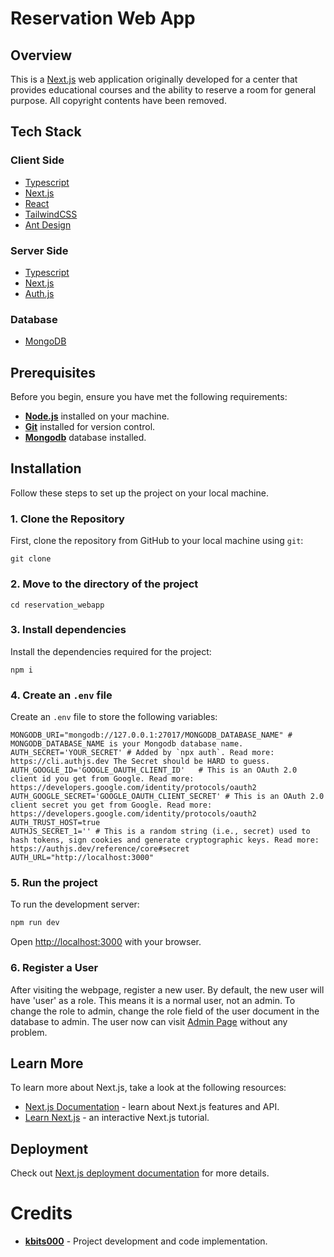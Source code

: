 # Reservation Web App

## Overview
This is a [Next.js](https://nextjs.org) web application originally developed for a center that provides educational courses and the ability to reserve a room for general purpose. All copyright contents have been removed.

[//]: # (<!-- Screenshots -->)

[//]: # (## Screenshots)

[//]: # ()
[//]: # (<div style="align-content: center"> )

[//]: # (  <img src="https://placehold.co/600x400?text=Your+Screenshot+here" alt="screenshot" />)

[//]: # (</div>)

<!-- TechStack -->
##  Tech Stack
### Client Side
<ul>
    <li><a href="https://www.typescriptlang.org/">Typescript</a></li>
    <li><a href="https://nextjs.org/">Next.js</a></li>
    <li><a href="https://react.dev/">React</a></li>
    <li><a href="https://tailwindcss.com/">TailwindCSS</a></li>
    <li><a href="https://ant.design/">Ant Design</a></li>
</ul>

### Server Side
<ul>
    <li><a href="https://www.typescriptlang.org/">Typescript</a></li>
    <li><a href="https://nextjs.org/">Next.js</a></li>
    <li><a href="https://authjs.dev/">Auth.js</a></li>
</ul>

### Database
<ul>
    <li><a href="https://www.mongodb.com/">MongoDB</a></li>
</ul>

## Prerequisites

Before you begin, ensure you have met the following requirements:

- **[Node.js](https://nodejs.org/en)** installed on your machine.
- **[Git](https://git-scm.com/)** installed for version control.
- **[Mongodb](https://www.mongodb.com/)** database installed.

## Installation
Follow these steps to set up the project on your local machine.

### 1. Clone the Repository
First, clone the repository from GitHub to your local machine using `git`:

```
git clone 
```

### 2. Move to the directory of the project
```
cd reservation_webapp
```

### 3. Install dependencies
Install the dependencies required for the project:
```
npm i
```

### 4. Create an `.env` file
Create an `.env` file to store the following variables:
```
MONGODB_URI="mongodb://127.0.0.1:27017/MONGODB_DATABASE_NAME" # MONGODB_DATABASE_NAME is your Mongodb database name.
AUTH_SECRET='YOUR_SECRET' # Added by `npx auth`. Read more: https://cli.authjs.dev The Secret should be HARD to guess.
AUTH_GOOGLE_ID='GOOGLE_OAUTH_CLIENT_ID'   # This is an OAuth 2.0 client id you get from Google. Read more: https://developers.google.com/identity/protocols/oauth2
AUTH_GOOGLE_SECRET='GOOGLE_OAUTH_CLIENT_SECRET' # This is an OAuth 2.0 client secret you get from Google. Read more: https://developers.google.com/identity/protocols/oauth2
AUTH_TRUST_HOST=true
AUTHJS_SECRET_1='' # This is a random string (i.e., secret) used to hash tokens, sign cookies and generate cryptographic keys. Read more: https://authjs.dev/reference/core#secret
AUTH_URL="http://localhost:3000"
```

### 5. Run the project
To run the development server:

```bash
npm run dev
```
Open [http://localhost:3000](http://localhost:3000) with your browser.

### 6. Register a User
After visiting the webpage, register a new user. By default, the new user will have 'user' as a role. This means it is a normal user, not an admin. To change the role to admin, change the role field of the user document in the database to admin.
The user now can visit [Admin Page](http://localhost:3000/admin) without any problem.

## Learn More

To learn more about Next.js, take a look at the following resources:

- [Next.js Documentation](https://nextjs.org/docs) - learn about Next.js features and API.
- [Learn Next.js](https://nextjs.org/learn) - an interactive Next.js tutorial.


## Deployment

Check out [Next.js deployment documentation](https://nextjs.org/docs/app/building-your-application/deploying) for more details.

# Credits
- **[kbits000](https://github.com/kbits000)** - Project development and code implementation.